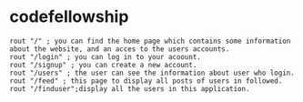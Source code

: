 # codefellowship



    rout "/" ; you can find the home page which contains some information about the website, and an acces to the users accounts.
    rout "/login" ; you can log in to your acoount.
    rout "/signup" ; you can create a new account.
    rout "/users" ; the user can see the information about user who login.
    rout "/feed" ; this page to display all posts of users in followed.
    rout "/finduser";display all the users in this application.
